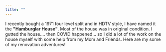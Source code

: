 ```yaml
---
title: ""
---
```


I recently bought a 1971 four level split and in HDTV style, I have named it the **"Hamburglar House"**. Most of the house was in original condition. I gutted the house.... then COVID happened... so I did a lot of the work on the house myself with some help from my Mom and Friends. Here are my some of my renovation adventures!

